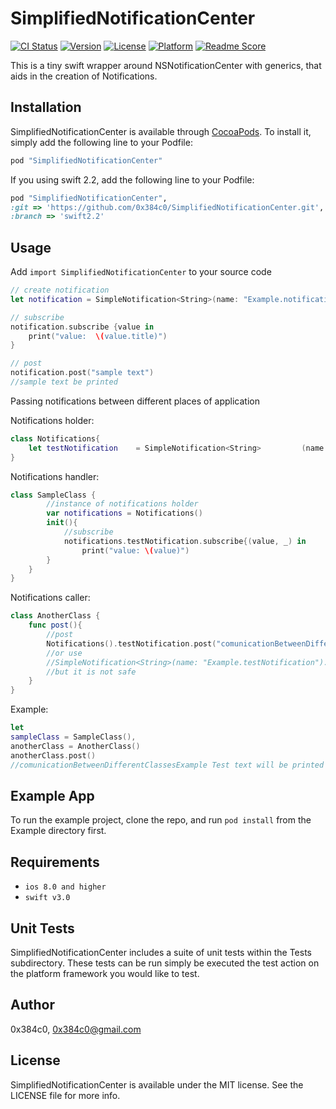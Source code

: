 # SimplifiedNotificationCenter

[![CI Status](http://img.shields.io/travis/0x384c0/SimplifiedNotificationCenter.svg?style=flat)](https://travis-ci.org/0x384c0/SimplifiedNotificationCenter)
[![Version](https://img.shields.io/cocoapods/v/SimplifiedNotificationCenter.svg?style=flat)](http://cocoapods.org/pods/SimplifiedNotificationCenter)
[![License](https://img.shields.io/cocoapods/l/SimplifiedNotificationCenter.svg?style=flat)](http://cocoapods.org/pods/SimplifiedNotificationCenter)
[![Platform](https://img.shields.io/cocoapods/p/SimplifiedNotificationCenter.svg?style=flat)](http://cocoapods.org/pods/SimplifiedNotificationCenter)
[![Readme Score](http://readme-score-api.herokuapp.com/score.svg?url=0x384c0/simplifiednotificationcenter)](http://clayallsopp.github.io/readme-score?url=0x384c0/simplifiednotificationcenter)

This is a tiny swift wrapper around NSNotificationCenter with generics, that aids in the creation of Notifications.

## Installation

SimplifiedNotificationCenter is available through [CocoaPods](http://cocoapods.org). To install
it, simply add the following line to your Podfile:

```ruby
pod "SimplifiedNotificationCenter"
```

If you using swift 2.2, add the following line to your Podfile:

```ruby
pod "SimplifiedNotificationCenter",
:git => 'https://github.com/0x384c0/SimplifiedNotificationCenter.git',
:branch => 'swift2.2'
```

## Usage

Add `import SimplifiedNotificationCenter` to your source code

```Swift
// create notification
let notification = SimpleNotification<String>(name: "Example.notification")

// subscribe
notification.subscribe {value in
    print("value:  \(value.title)")
}

// post
notification.post("sample text")
//sample text be printed
```

Passing notifications between different places of application

Notifications holder:
```Swift
class Notifications{
    let testNotification    = SimpleNotification<String>         (name: "Example.testNotification")
}
```
Notifications handler:
```Swift
class SampleClass {
        //instance of notifications holder
        var notifications = Notifications()
        init(){
            //subscribe
            notifications.testNotification.subscribe{(value, _) in
                print("value: \(value)")
        }
    }
}
```
Notifications caller:
```Swift
class AnotherClass {
    func post(){
        //post
        Notifications().testNotification.post("comunicationBetweenDifferentClassesExample Test text")
        //or use
        //SimpleNotification<String>(name: "Example.testNotification").post("comunicationBetweenDifferentClassesExample Test text")
        //but it is not safe
    }
}
```
Example:
```Swift
let
sampleClass = SampleClass(),
anotherClass = AnotherClass()
anotherClass.post()
//comunicationBetweenDifferentClassesExample Test text will be printed

```


## Example App

To run the example project, clone the repo, and run `pod install` from the Example directory first.

## Requirements

- `ios 8.0 and higher`
- `swift v3.0`


## Unit Tests

SimplifiedNotificationCenter includes a suite of unit tests within the Tests subdirectory. These tests can be run simply be executed the test action on the platform framework you would like to test.

## Author

0x384c0, 0x384c0@gmail.com

## License

SimplifiedNotificationCenter is available under the MIT license. See the LICENSE file for more info.
